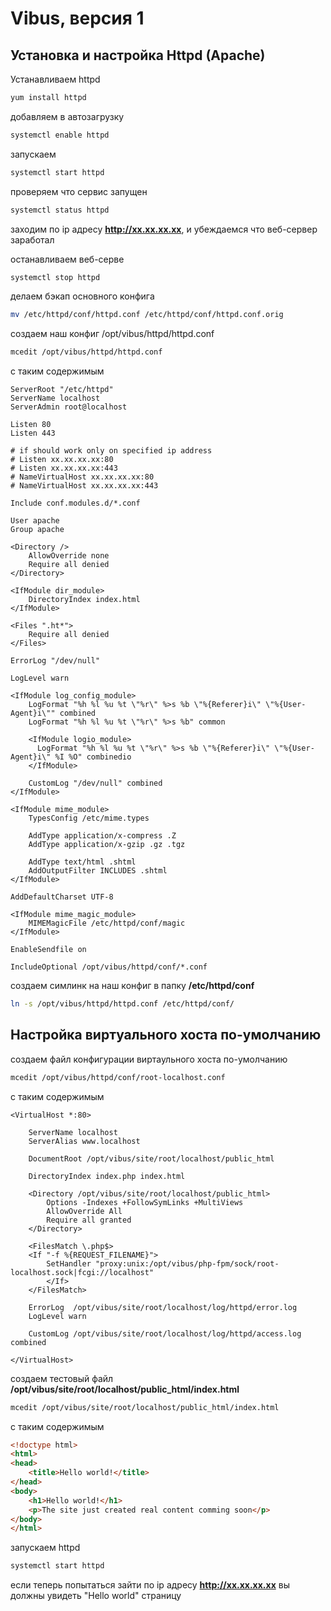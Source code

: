 # Vibus, версия 1
## Установка и настройка Httpd (Apache)

Устанавливаем httpd
```bash
yum install httpd
```
добавляем в автозагрузку
```bash
systemctl enable httpd
```
запускаем
```bash
systemctl start httpd
```
проверяем что сервис запущен
```bash
systemctl status httpd
```
заходим по ip адресу **http://xx.xx.xx.xx**, и убеждаемся что веб-сервер заработал

останавливаем веб-серве
```bash
systemctl stop httpd
```
делаем бэкап основного конфига
```bash
mv /etc/httpd/conf/httpd.conf /etc/httpd/conf/httpd.conf.orig
```
создаем наш конфиг /opt/vibus/httpd/httpd.conf
```bash
mcedit /opt/vibus/httpd/httpd.conf
```
с таким содержимым
```plain
ServerRoot "/etc/httpd"
ServerName localhost
ServerAdmin root@localhost

Listen 80
Listen 443

# if should work only on specified ip address
# Listen xx.xx.xx.xx:80
# Listen xx.xx.xx.xx:443
# NameVirtualHost xx.xx.xx.xx:80
# NameVirtualHost xx.xx.xx.xx:443

Include conf.modules.d/*.conf

User apache
Group apache

<Directory />
    AllowOverride none
    Require all denied
</Directory>

<IfModule dir_module>
    DirectoryIndex index.html
</IfModule>

<Files ".ht*">
    Require all denied
</Files>

ErrorLog "/dev/null"

LogLevel warn

<IfModule log_config_module>
    LogFormat "%h %l %u %t \"%r\" %>s %b \"%{Referer}i\" \"%{User-Agent}i\"" combined
    LogFormat "%h %l %u %t \"%r\" %>s %b" common

    <IfModule logio_module>
      LogFormat "%h %l %u %t \"%r\" %>s %b \"%{Referer}i\" \"%{User-Agent}i\" %I %O" combinedio
    </IfModule>
    
    CustomLog "/dev/null" combined
</IfModule>

<IfModule mime_module>
    TypesConfig /etc/mime.types
    
    AddType application/x-compress .Z
    AddType application/x-gzip .gz .tgz

    AddType text/html .shtml
    AddOutputFilter INCLUDES .shtml
</IfModule>

AddDefaultCharset UTF-8

<IfModule mime_magic_module>
    MIMEMagicFile /etc/httpd/conf/magic
</IfModule>

EnableSendfile on

IncludeOptional /opt/vibus/httpd/conf/*.conf
```
создаем симлинк на наш конфиг в папку **/etc/httpd/conf**
```bash
ln -s /opt/vibus/httpd/httpd.conf /etc/httpd/conf/
```
## Настройка виртуального хоста по-умолчанию

создаем файл конфигурации виртаульного хоста по-умолчанию
```bash
mcedit /opt/vibus/httpd/conf/root-localhost.conf
```
с таким содержимым
```plain
<VirtualHost *:80>

    ServerName localhost
    ServerAlias www.localhost

    DocumentRoot /opt/vibus/site/root/localhost/public_html

    DirectoryIndex index.php index.html

    <Directory /opt/vibus/site/root/localhost/public_html>
        Options -Indexes +FollowSymLinks +MultiViews
        AllowOverride All
        Require all granted
    </Directory>

    <FilesMatch \.php$>
	<If "-f %{REQUEST_FILENAME}">
	    SetHandler "proxy:unix:/opt/vibus/php-fpm/sock/root-localhost.sock|fcgi://localhost"
    	</If>
    </FilesMatch>

    ErrorLog  /opt/vibus/site/root/localhost/log/httpd/error.log
    LogLevel warn

    CustomLog /opt/vibus/site/root/localhost/log/httpd/access.log combined

</VirtualHost>

```

создаем тестовый файл **/opt/vibus/site/root/localhost/public_html/index.html**
```bash
mcedit /opt/vibus/site/root/localhost/public_html/index.html
```
с таким содержимым
```html
<!doctype html>
<html>
<head>
	<title>Hello world!</title>
</head>
<body>
	<h1>Hello world!</h1>
	<p>The site just created real content comming soon</p>
</body>
</html>
```
запускаем httpd
```bash
systemctl start httpd
```
если теперь попытаться зайти по ip адресу **http://xx.xx.xx.xx** вы должны увидеть "Hello world" страницу
